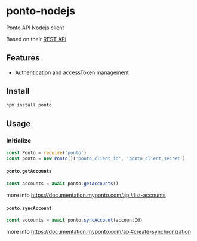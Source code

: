 # ponto-nodejs

[Ponto](https://myponto.com/en) API Nodejs client

Based on their [REST API](https://documentation.myponto.com/api)

## Features

- Authentication and accessToken management


## Install

```bash
npm install ponto
```

## Usage

### Initialize

```js
const Ponto = require('ponto')
const ponto = new Ponto()('ponto_client_id', 'ponto_client_secret')
```

#### `ponto.getAccounts`

```js
const accounts = await ponto.getAccounts()
```

more info <https://documentation.myponto.com/api#list-accounts>

#### `ponto.syncAccount`

```js
const accounts = await ponto.syncAccount(accountId)
```

more info <https://documentation.myponto.com/api#create-synchronization>
